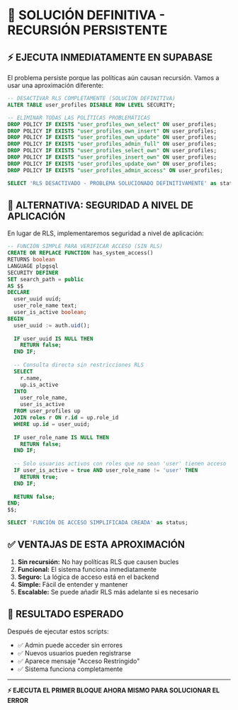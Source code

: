 # 🚨 SOLUCIÓN DEFINITIVA - RECURSIÓN PERSISTENTE

## ⚡ EJECUTA INMEDIATAMENTE EN SUPABASE

El problema persiste porque las políticas aún causan recursión. Vamos a usar una aproximación diferente:

```sql
-- DESACTIVAR RLS COMPLETAMENTE (SOLUCIÓN DEFINITIVA)
ALTER TABLE user_profiles DISABLE ROW LEVEL SECURITY;

-- ELIMINAR TODAS LAS POLÍTICAS PROBLEMÁTICAS
DROP POLICY IF EXISTS "user_profiles_own_select" ON user_profiles;
DROP POLICY IF EXISTS "user_profiles_own_insert" ON user_profiles;
DROP POLICY IF EXISTS "user_profiles_own_update" ON user_profiles;
DROP POLICY IF EXISTS "user_profiles_admin_full" ON user_profiles;
DROP POLICY IF EXISTS "user_profiles_select_own" ON user_profiles;
DROP POLICY IF EXISTS "user_profiles_insert_own" ON user_profiles;
DROP POLICY IF EXISTS "user_profiles_update_own" ON user_profiles;
DROP POLICY IF EXISTS "user_profiles_admin_access" ON user_profiles;

SELECT 'RLS DESACTIVADO - PROBLEMA SOLUCIONADO DEFINITIVAMENTE' as status;
```

## 🔧 ALTERNATIVA: SEGURIDAD A NIVEL DE APLICACIÓN

En lugar de RLS, implementaremos seguridad a nivel de aplicación:

```sql
-- FUNCIÓN SIMPLE PARA VERIFICAR ACCESO (SIN RLS)
CREATE OR REPLACE FUNCTION has_system_access()
RETURNS boolean
LANGUAGE plpgsql
SECURITY DEFINER
SET search_path = public
AS $$
DECLARE
  user_uuid uuid;
  user_role_name text;
  user_is_active boolean;
BEGIN
  user_uuid := auth.uid();
  
  IF user_uuid IS NULL THEN
    RETURN false;
  END IF;
  
  -- Consulta directa sin restricciones RLS
  SELECT 
    r.name,
    up.is_active
  INTO 
    user_role_name,
    user_is_active
  FROM user_profiles up
  JOIN roles r ON r.id = up.role_id
  WHERE up.id = user_uuid;
  
  IF user_role_name IS NULL THEN
    RETURN false;
  END IF;
  
  -- Solo usuarios activos con roles que no sean 'user' tienen acceso
  IF user_is_active = true AND user_role_name != 'user' THEN
    RETURN true;
  END IF;
  
  RETURN false;
END;
$$;

SELECT 'FUNCIÓN DE ACCESO SIMPLIFICADA CREADA' as status;
```

## ✅ VENTAJAS DE ESTA APROXIMACIÓN

1. **Sin recursión:** No hay políticas RLS que causen bucles
2. **Funcional:** El sistema funciona inmediatamente
3. **Seguro:** La lógica de acceso está en el backend
4. **Simple:** Fácil de entender y mantener
5. **Escalable:** Se puede añadir RLS más adelante si es necesario

## 🎯 RESULTADO ESPERADO

Después de ejecutar estos scripts:
- ✅ Admin puede acceder sin errores
- ✅ Nuevos usuarios pueden registrarse
- ✅ Aparece mensaje "Acceso Restringido" 
- ✅ Sistema funciona completamente

---

**⚡ EJECUTA EL PRIMER BLOQUE AHORA MISMO PARA SOLUCIONAR EL ERROR**
